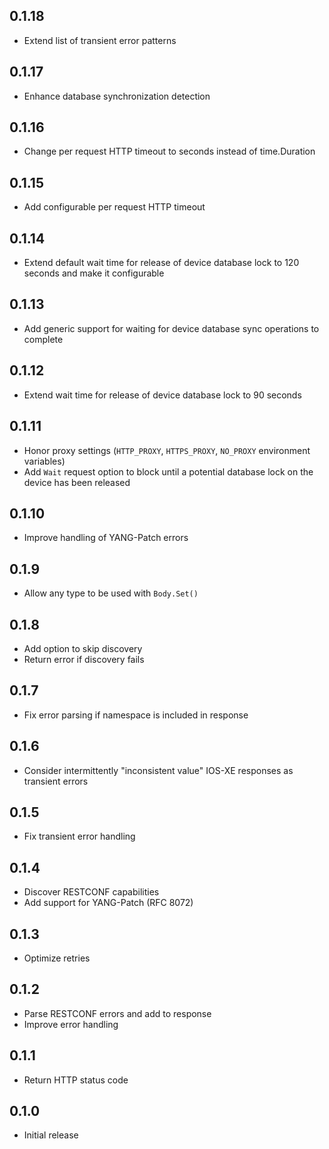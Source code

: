 ## 0.1.18

- Extend list of transient error patterns

## 0.1.17

- Enhance database synchronization detection

## 0.1.16

- Change per request HTTP timeout to seconds instead of time.Duration

## 0.1.15

- Add configurable per request HTTP timeout

## 0.1.14

- Extend default wait time for release of device database lock to 120 seconds and make it configurable

## 0.1.13

- Add generic support for waiting for device database sync operations to complete

## 0.1.12

- Extend wait time for release of device database lock to 90 seconds

## 0.1.11

- Honor proxy settings (`HTTP_PROXY`, `HTTPS_PROXY`, `NO_PROXY` environment variables)
- Add `Wait` request option to block until a potential database lock on the device has been released

## 0.1.10

- Improve handling of YANG-Patch errors

## 0.1.9

- Allow any type to be used with `Body.Set()`

## 0.1.8

- Add option to skip discovery
- Return error if discovery fails

## 0.1.7

- Fix error parsing if namespace is included in response

## 0.1.6

- Consider intermittently "inconsistent value" IOS-XE responses as transient errors

## 0.1.5

- Fix transient error handling

## 0.1.4

- Discover RESTCONF capabilities
- Add support for YANG-Patch (RFC 8072)

## 0.1.3

- Optimize retries

## 0.1.2

- Parse RESTCONF errors and add to response
- Improve error handling

## 0.1.1

- Return HTTP status code

## 0.1.0

- Initial release
